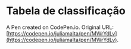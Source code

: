# Tabela de classificação

A Pen created on CodePen.io. Original URL: [https://codepen.io/juliamalta/pen/MWrYdLv](https://codepen.io/juliamalta/pen/MWrYdLv).


